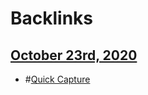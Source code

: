 
# Backlinks
## [October 23rd, 2020](<October 23rd, 2020.md>)
- #[Quick Capture](<Quick Capture.md>)

